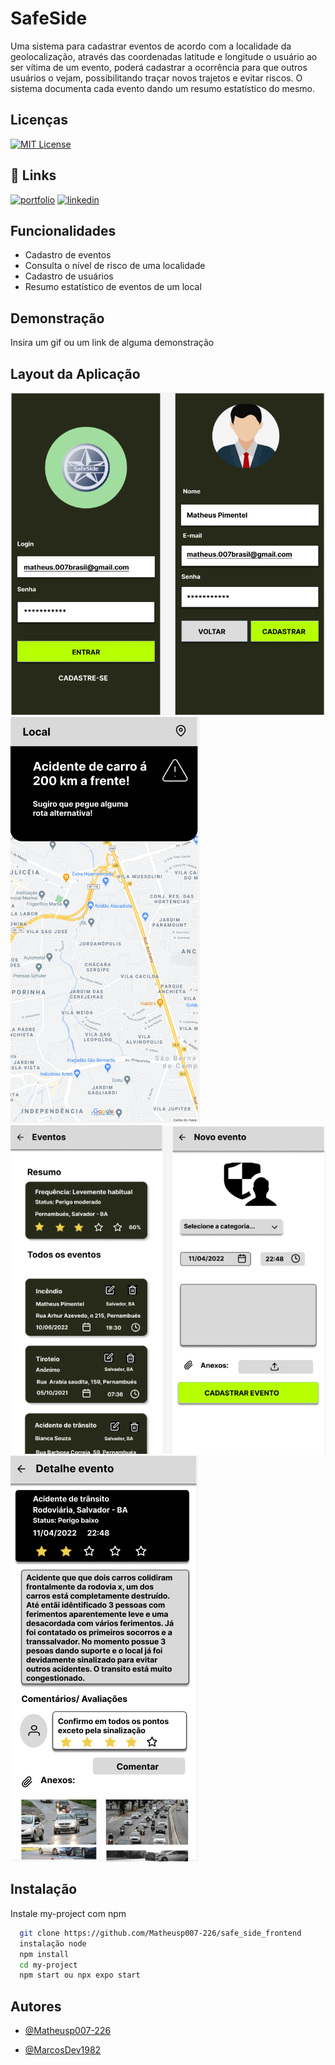 
# SafeSide

Uma sistema para cadastrar eventos de acordo com  a localidade da geolocalização, através das coordenadas latitude e longitude o usuário ao ser vítima de um evento, poderá cadastrar a ocorrência para que outros usuários o vejam, possibilitando traçar novos trajetos e evitar riscos. O sistema documenta cada evento dando um resumo estatístico do mesmo.


## Licenças



[![MIT License](https://img.shields.io/badge/License-MIT-green.svg)](https://choosealicense.com/licenses/mit/)



## 🔗 Links
[![portfolio](https://img.shields.io/badge/my_portfolio-000?style=for-the-badge&logo=ko-fi&logoColor=white)](https://katherineoelsner.com/)
[![linkedin](https://img.shields.io/badge/linkedin-0A66C2?style=for-the-badge&logo=linkedin&logoColor=white)](https://www.linkedin.com/)



## Funcionalidades

- Cadastro de eventos
- Consulta o nível de risco de uma localidade
- Cadastro de usuários
- Resumo estatístico de eventos de um local


## Demonstração

Insira um gif ou um link de alguma demonstração


## Layout da Aplicação
![layout 1](Login_cadastro_preenchido.PNG) ![layout 2](alerta_eventos.PNG) ![layout 3](eventos.PNG) ![layout 4](comentarios_avaliacao.PNG)
## Instalação

Instale my-project com npm

```bash
  git clone https://github.com/Matheusp007-226/safe_side_frontend
  instalação node
  npm install 
  cd my-project
  npm start ou npx expo start
```
    
## Autores

- [@Matheusp007-226](https://www.github.com/Matheusp007-226)

- [@MarcosDev1982](https://www.github.com/MarcosDev1982)
